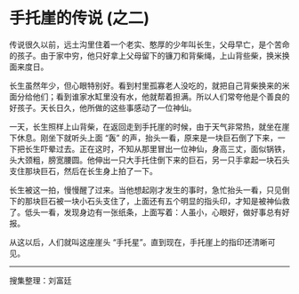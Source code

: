 # 手托崖的传说 (之二)

传说很久以前，远土沟里住着一个老实、憨厚的少年叫长生，父母早亡，是个苦命的孩子。由于家中穷，他只好拿上父母留下的镰刀和背柴绳，上山背些柴，换米换面来度日。

长生虽然年少，但心眼特别好。看到村里孤寡老人没吃的，就把自己背柴换来的米面分给他们；看到谁家水缸里没有水，他就帮着担满。所以人们常夸他是个善良的好孩子。天长日久，他所做的这些事感动了一位神仙。

一天，长生照样上山背柴，在返回走到手托崖的时候，由于天气非常热，就坐在崖下休息。刚坐下就听头上面 “轰” 的声，抬头一看，原来是一块巨石倒了下来，一下把长生吓晕过去。正在这时，不知从那里冒出一位神仙，身高三丈，面似锅铁，头大颈粗，膀宽腰圆。他伸出一只大手托住倒下来的巨石，另一只手拿起一块石头支住那块巨石，然后在长生身上拍了一下。

长生被这一拍，慢慢醒了过来。当他想起刚才发生的事时，急忙抬头一看，只见倒下的那块巨石被一块小石头支住了，上面还有五个明显的指头印，才知是被神仙救了。低头一看，发现身边有一张纸条，上面写着：人虽小，心眼好，做好事总有好报。

从这以后，人们就叫这座崖头 “手托星”。直到现在，手托崖上的指印还清晰可见。

---

搜集整理：刘富廷